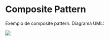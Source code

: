 # Composite Pattern
Exemplo de composite pattern.
Diagrama UML:

[![](https://imgur.com/gohRqPe)](https://imgur.com/gohRqPe)